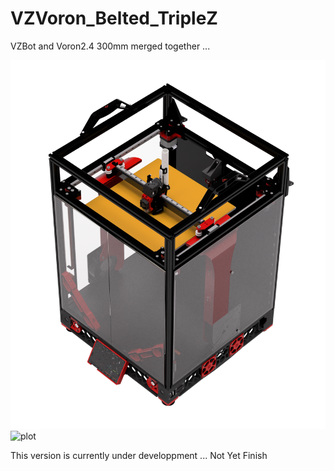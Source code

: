 # VZVoron_Belted_TripleZ
 VZBot and Voron2.4 300mm merged together ...

 ![plot](./PICTURES/VZTrident_Belted_TripleZ_Assembly_2022-Nov-13.png)
 ![plot](./PICTURES/VZTrident_Belted_TripleZ_Assembly_2022-Nov-13_07-25-30AM-000_CustomizedView18489946325.png)


 This version is currently under developpment ... Not Yet Finish
